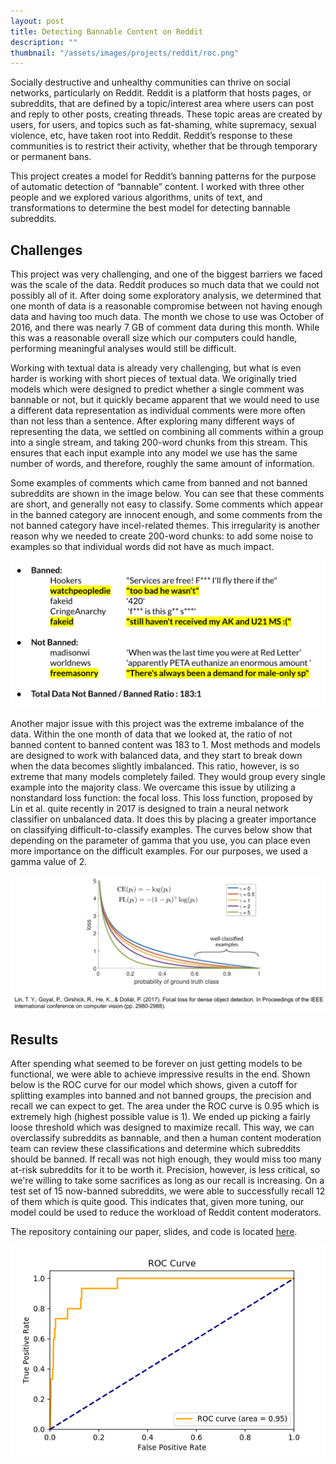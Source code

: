 ```yaml
---
layout: post
title: Detecting Bannable Content on Reddit
description: ""
thumbnail: "/assets/images/projects/reddit/roc.png"
---
```


Socially destructive and unhealthy communities can thrive on social networks, particularly on Reddit. Reddit is a platform that hosts pages, or subreddits, that are defined by a topic/interest area where users can post and reply to other posts, creating threads. These topic areas are created by users, for users, and topics such as fat-shaming, white supremacy, sexual violence, etc, have taken root into Reddit. Reddit’s response to these communities is to restrict their activity, whether that be through temporary or permanent bans.

This project creates a model for Reddit’s banning patterns for the purpose of automatic detection of “bannable” content. I worked with three other people and we explored various algorithms, units of text, and transformations to determine the best model for detecting bannable subreddits.

## Challenges
This project was very challenging, and one of the biggest barriers we faced was the scale of the data. Reddit produces so much data that we could not possibly all of it. After doing some exploratory analysis, we determined that one month of data is a reasonable compromise between not having enough data and having too much data. The month we chose to use was October of 2016, and there was nearly 7 GB of comment data during this month. While this was a reasonable overall size which our computers could handle, performing meaningful analyses would still be difficult. 

Working with textual data is already very challenging, but what is even harder is working with short pieces of textual data. We originally tried models which were designed to predict  whether a single comment was bannable or not, but it quickly became apparent that we would need to use a different data representation as individual comments were more often than not less than a sentence. After exploring many different ways of representing the data, we settled on combining all comments within a group into a single stream, and taking 200-word chunks from this stream. This ensures that each input example into any model we use has the same number of words, and therefore, roughly the same amount of information.

Some examples of comments which came from banned and not banned subreddits are shown in the image below. You can see that these comments are short, and generally not easy to classify. Some comments which appear in the banned category are innocent enough, and some comments from the not banned category have incel-related themes. This irregularity is another reason why we needed to create 200-word chunks: to add some noise to examples so that individual words did not have as much impact.
 
 
![Reddit data background](/assets/images/projects/reddit/background.png)



Another major issue with this project was the extreme imbalance of the data. Within the one month of data that we looked at, the ratio of not banned content to banned content was 183 to 1. Most methods and models are designed to work with balanced data, and they start to break down when the data becomes slightly imbalanced. This ratio, however, is so extreme that many models completely failed. They would group every single example into the majority class. We overcame this issue by utilizing a nonstandard loss function: the focal loss. This loss function, proposed by Lin et al. quite recently in 2017 is designed to train a neural network classifier on unbalanced data. It does this by placing a greater importance on classifying difficult-to-classify examples. The curves below show that depending on the parameter of gamma that you use, you can place even more importance on the difficult examples. For our purposes, we used a gamma value of 2.

![Reddit focal loss](/assets/images/projects/reddit/focal-loss.png)

## Results
After spending what seemed to be forever on just getting models to be functional, we were able to achieve impressive results in the end. Shown below is the ROC curve for our model which shows, given a cutoff for splitting examples into banned and not banned groups, the precision and recall we can expect to get. The area under the ROC curve is 0.95 which is extremely high (highest possible value is 1). We ended up picking a fairly loose threshold which was designed to maximize recall. This way, we can overclassify subreddits as bannable, and then a human content moderation team can review these classifications and determine which subreddits should be banned. If recall was not high enough, they would miss too many at-risk subreddits for it to be worth it. Precision, however, is less critical, so we're willing to take some sacrifices as long as our recall is increasing. On a test set of 15 now-banned subreddits, we were able to successfully recall 12 of them which is quite good. This indicates that, given more tuning, our model could be used to reduce the workload of Reddit content moderators.

The repository containing our paper, slides, and code is located [here](https://github.com/KellyGothard/MLFinalProject).

![Reddit ROC curve](/assets/images/projects/reddit/roc.png)


